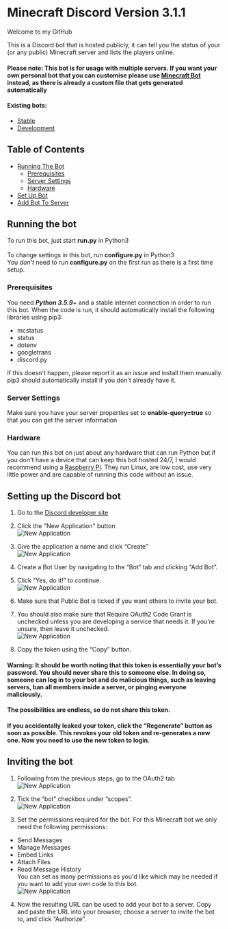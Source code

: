 # Minecraft Discord Version 3.1.1
Welcome to my GitHub

This is a Discord bot that is hosted publicly, it can tell you the status of your (or any public) Minecraft server and lists the players online.

#### Please note: This bot is for usage with multiple servers. If you want your own personal bot that you can customise please use [Minecraft Bot](https://github.coventry.ac.uk/hollan84/MinecraftDiscord) instead, as there is already a custom file that gets generated automatically 

#### Existing bots:
* [Stable](http://minecraftbot.alastairserver.co.uk/)
* [Development](http://minecraftbotdev.alastairserver.co.uk/)

## Table of Contents  
* [Running The Bot](#running-the-bot)
    * [Prerequisites](#prerequisites)
    * [Server Settings](#server-settings)
    * [Hardware](#hardware) 
* [Set Up Bot](#setting-up-the-discord-bot)  
* [Add Bot To Server](#inviting-your-bot)   

## Running the bot
To run this bot, just start __run.py__ in Python3 <br/><br/>
To change settings in this bot, run __configure.py__ in Python3<br/>
You _don't_ need to run __configure.py__ on the first run as there is a first time setup.  

### Prerequisites
You need __*Python 3.5.9*__+ and a stable internet connection in order to run this bot. 
When the code is run, it should automatically install the following libraries using pip3:
* mcstatus
* status
* dotenv
* googletrans
* discord.py <br/>
  
If this doesn't happen, please report it as an issue and install them manually. pip3 should automatically install if you don't already have it.

### Server Settings
Make sure you have your server properties set to __enable-query=true__ so that you can get the server information

### Hardware
You can run this bot on just about any hardware that can run Python but if you don't have a device that can keep this bot hosted 24/7, I would recommend using a [Raspberry Pi](https://www.raspberrypi.org/). They run Linux, are low cost, use very little power and are capable of running this code without an issue.

## Setting up the Discord bot

1) Go to the [Discord developer site](https://discordapp.com/developers/applications)

2) Click the "New Application" button<br/>
![New Application](https://discordpy.readthedocs.io/en/latest/_images/discord_create_app_button.png)

3) Give the application a name and click “Create”<br/>
![New Application](https://discordpy.readthedocs.io/en/latest/_images/discord_create_app_form.png)

4) Create a Bot User by navigating to the “Bot” tab and clicking “Add Bot”.<br/>
5) Click “Yes, do it!” to continue.<br/>
![New Application](https://discordpy.readthedocs.io/en/latest/_images/discord_create_bot_user.png)

6) Make sure that Public Bot is ticked if you want others to invite your bot.<br/>
7) You should also make sure that Require OAuth2 Code Grant is unchecked unless you are developing a service that needs it. If you’re unsure, then leave it unchecked.<br/>
![New Application](https://discordpy.readthedocs.io/en/latest/_images/discord_bot_user_options.png)
8) Copy the token using the “Copy” button.

#### Warning: It should be worth noting that this token is essentially your bot’s password. You should never share this to someone else. In doing so, someone can log in to your bot and do malicious things, such as leaving servers, ban all members inside a server, or pinging everyone maliciously.
#### The possibilities are endless, so do not share this token.

#### If you accidentally leaked your token, click the “Regenerate” button as soon as possible. This revokes your old token and re-generates a new one. Now you need to use the new token to login.

## Inviting the bot

1) Following from the previous steps, go to the OAuth2 tab<br/>
![New Application](https://discordpy.readthedocs.io/en/latest/_images/discord_oauth2.png)

2) Tick the “bot” checkbox under “scopes”. <br/>
![New Application](https://discordpy.readthedocs.io/en/latest/_images/discord_oauth2_scope.png)

3) Set the permissions required for the bot. For this Minecraft bot we only need the following permissions:
* Send Messages
* Manage Messages
* Embed Links
* Attach Files
* Read Message History <br/>
You can set as many permissions as you'd like which may be needed if you want to add your own code to this bot. <br/>
![New Application](https://discordpy.readthedocs.io/en/latest/_images/discord_oauth2_perms.png)

4) Now the resulting URL can be used to add your bot to a server. Copy and paste the URL into your browser, choose a server to invite the bot to, and click “Authorize”.
